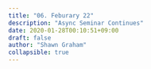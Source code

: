 ```yaml
---
title: "06. Feburary 22"
description: "Async Seminar Continues"
date: 2020-01-28T00:10:51+09:00
draft: false
author: "Shawn Graham"
collapsible: true
---
```

